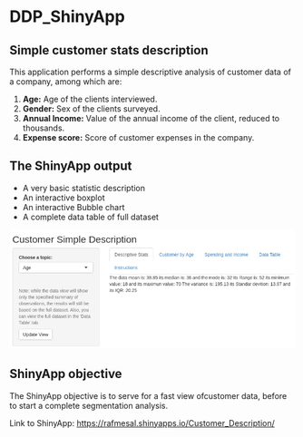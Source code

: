 # DDP_ShinyApp

## Simple customer stats description

This application performs a simple descriptive analysis of customer data of a company, among which are:

1. **Age:** Age of the clients interviewed.
2. **Gender:** Sex of the clients surveyed.
3. **Annual Income:** Value of the annual income of the client, reduced to thousands.
4. **Expense score:** Score of customer expenses in the company.


## The ShinyApp output

- A very basic statistic description
- An interactive boxplot
- An interactive Bubble chart
- A complete data table of full dataset

![](1.png)


## ShinyApp objective

The ShinyApp objective is to serve for a fast view ofcustomer data, before to start a complete segmentation analysis.

Link to ShinyApp:
https://rafmesal.shinyapps.io/Customer_Description/
